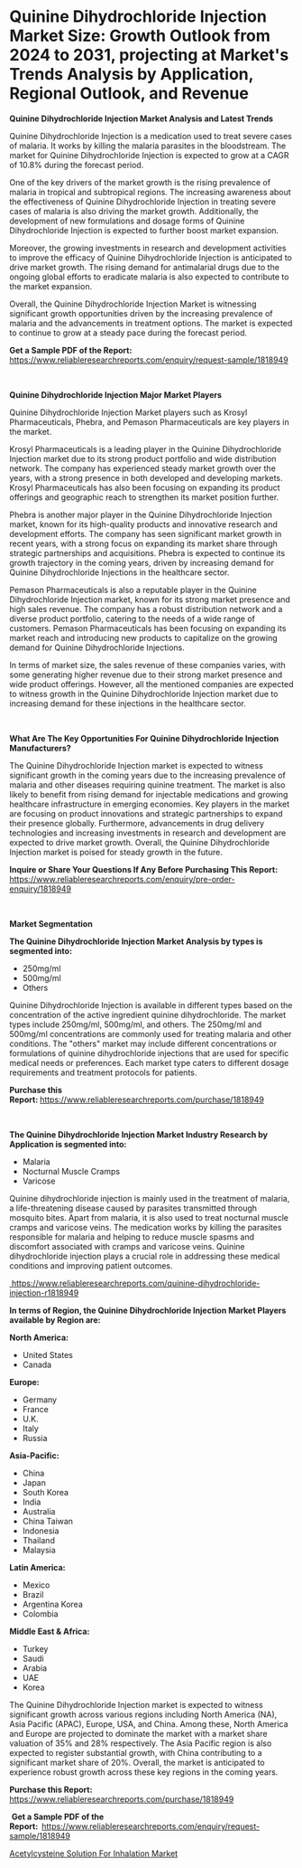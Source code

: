 <p><h1>Quinine Dihydrochloride Injection Market Size: Growth Outlook from 2024 to 2031, projecting at Market's Trends Analysis by Application, Regional Outlook, and Revenue</h1></p><p><strong>Quinine Dihydrochloride Injection Market Analysis and Latest Trends</strong></p>
<p><p>Quinine Dihydrochloride Injection is a medication used to treat severe cases of malaria. It works by killing the malaria parasites in the bloodstream. The market for Quinine Dihydrochloride Injection is expected to grow at a CAGR of 10.8% during the forecast period. </p><p>One of the key drivers of the market growth is the rising prevalence of malaria in tropical and subtropical regions. The increasing awareness about the effectiveness of Quinine Dihydrochloride Injection in treating severe cases of malaria is also driving the market growth. Additionally, the development of new formulations and dosage forms of Quinine Dihydrochloride Injection is expected to further boost market expansion.</p><p>Moreover, the growing investments in research and development activities to improve the efficacy of Quinine Dihydrochloride Injection is anticipated to drive market growth. The rising demand for antimalarial drugs due to the ongoing global efforts to eradicate malaria is also expected to contribute to the market expansion.</p><p>Overall, the Quinine Dihydrochloride Injection Market is witnessing significant growth opportunities driven by the increasing prevalence of malaria and the advancements in treatment options. The market is expected to continue to grow at a steady pace during the forecast period.</p></p>
<p><strong>Get a Sample PDF of the Report:&nbsp;</strong> <a href="https://www.reliableresearchreports.com/enquiry/request-sample/1818949">https://www.reliableresearchreports.com/enquiry/request-sample/1818949</a></p>
<p>&nbsp;</p>
<p><strong>Quinine Dihydrochloride Injection Major Market Players</strong></p>
<p><p>Quinine Dihydrochloride Injection Market players such as Krosyl Pharmaceuticals, Phebra, and Pemason Pharmaceuticals are key players in the market. </p><p>Krosyl Pharmaceuticals is a leading player in the Quinine Dihydrochloride Injection market due to its strong product portfolio and wide distribution network. The company has experienced steady market growth over the years, with a strong presence in both developed and developing markets. Krosyl Pharmaceuticals has also been focusing on expanding its product offerings and geographic reach to strengthen its market position further.</p><p>Phebra is another major player in the Quinine Dihydrochloride Injection market, known for its high-quality products and innovative research and development efforts. The company has seen significant market growth in recent years, with a strong focus on expanding its market share through strategic partnerships and acquisitions. Phebra is expected to continue its growth trajectory in the coming years, driven by increasing demand for Quinine Dihydrochloride Injections in the healthcare sector.</p><p>Pemason Pharmaceuticals is also a reputable player in the Quinine Dihydrochloride Injection market, known for its strong market presence and high sales revenue. The company has a robust distribution network and a diverse product portfolio, catering to the needs of a wide range of customers. Pemason Pharmaceuticals has been focusing on expanding its market reach and introducing new products to capitalize on the growing demand for Quinine Dihydrochloride Injections.</p><p>In terms of market size, the sales revenue of these companies varies, with some generating higher revenue due to their strong market presence and wide product offerings. However, all the mentioned companies are expected to witness growth in the Quinine Dihydrochloride Injection market due to increasing demand for these injections in the healthcare sector.</p></p>
<p>&nbsp;</p>
<p><strong>What Are The Key Opportunities For Quinine Dihydrochloride Injection Manufacturers?</strong></p>
<p><p>The Quinine Dihydrochloride Injection market is expected to witness significant growth in the coming years due to the increasing prevalence of malaria and other diseases requiring quinine treatment. The market is also likely to benefit from rising demand for injectable medications and growing healthcare infrastructure in emerging economies. Key players in the market are focusing on product innovations and strategic partnerships to expand their presence globally. Furthermore, advancements in drug delivery technologies and increasing investments in research and development are expected to drive market growth. Overall, the Quinine Dihydrochloride Injection market is poised for steady growth in the future.</p></p>
<p><strong>Inquire or Share Your Questions If Any Before Purchasing This Report:</strong> <a href="https://www.reliableresearchreports.com/enquiry/pre-order-enquiry/1818949">https://www.reliableresearchreports.com/enquiry/pre-order-enquiry/1818949</a></p>
<p>&nbsp;</p>
<p><strong>Market Segmentation</strong></p>
<p><strong>The Quinine Dihydrochloride Injection Market Analysis by types is segmented into:</strong></p>
<p><ul><li>250mg/ml</li><li>500mg/ml</li><li>Others</li></ul></p>
<p><p>Quinine Dihydrochloride Injection is available in different types based on the concentration of the active ingredient quinine dihydrochloride. The market types include 250mg/ml, 500mg/ml, and others. The 250mg/ml and 500mg/ml concentrations are commonly used for treating malaria and other conditions. The "others" market may include different concentrations or formulations of quinine dihydrochloride injections that are used for specific medical needs or preferences. Each market type caters to different dosage requirements and treatment protocols for patients.</p></p>
<p><strong>Purchase this Report:&nbsp;</strong><a href="https://www.reliableresearchreports.com/purchase/1818949">https://www.reliableresearchreports.com/purchase/1818949</a></p>
<p>&nbsp;</p>
<p><strong>The Quinine Dihydrochloride Injection Market Industry Research by Application is segmented into:</strong></p>
<p><ul><li>Malaria</li><li>Nocturnal Muscle Cramps</li><li>Varicose</li></ul></p>
<p><p>Quinine dihydrochloride injection is mainly used in the treatment of malaria, a life-threatening disease caused by parasites transmitted through mosquito bites. Apart from malaria, it is also used to treat nocturnal muscle cramps and varicose veins. The medication works by killing the parasites responsible for malaria and helping to reduce muscle spasms and discomfort associated with cramps and varicose veins. Quinine dihydrochloride injection plays a crucial role in addressing these medical conditions and improving patient outcomes.</p></p>
<p><a href="https://www.reliableresearchreports.com/quinine-dihydrochloride-injection-r1818949">&nbsp;https://www.reliableresearchreports.com/quinine-dihydrochloride-injection-r1818949</a></p>
<p><strong>In terms of Region, the Quinine Dihydrochloride Injection Market Players available by Region are:</strong></p>
<p>
    <p> <strong> North America: </strong>
        <ul>
            <li>United States</li>
            <li>Canada</li>
        </ul>
        </p> 
    <p> <strong> Europe: </strong>
        <ul>
            <li>Germany</li>
            <li>France</li>
            <li>U.K.</li>
            <li>Italy</li>
            <li>Russia</li>
        </ul>
        </p> 
    <p> <strong> Asia-Pacific: </strong>
        <ul>
            <li>China</li>
            <li>Japan</li>
            <li>South Korea</li>
            <li>India</li>
            <li>Australia</li>
            <li>China Taiwan</li>
            <li>Indonesia</li>
            <li>Thailand</li>
            <li>Malaysia</li>
        </ul>
        </p> 
    <p> <strong> Latin America: </strong>
        <ul>
            <li>Mexico</li>
            <li>Brazil</li>
            <li>Argentina Korea</li>
            <li>Colombia</li>
        </ul>
        </p> 
    <p> <strong> Middle East & Africa: </strong>
        <ul>
            <li>Turkey</li>
            <li>Saudi</li>
            <li>Arabia</li>
            <li>UAE</li>
            <li>Korea</li>
        </ul>
    </p>
    </p>
<p><p>The Quinine Dihydrochloride Injection market is expected to witness significant growth across various regions including North America (NA), Asia Pacific (APAC), Europe, USA, and China. Among these, North America and Europe are projected to dominate the market with a market share valuation of 35% and 28% respectively. The Asia Pacific region is also expected to register substantial growth, with China contributing to a significant market share of 20%. Overall, the market is anticipated to experience robust growth across these key regions in the coming years.</p></p>
<p><strong>Purchase this Report: </strong><a href="https://www.reliableresearchreports.com/purchase/1818949">https://www.reliableresearchreports.com/purchase/1818949</a></p>
<p>&nbsp;<strong>Get a Sample PDF of the Report:&nbsp;&nbsp;</strong><a href="https://www.reliableresearchreports.com/enquiry/request-sample/1818949">https://www.reliableresearchreports.com/enquiry/request-sample/1818949</a></p>
<p><strong></strong></p>
<p><p><a href="https://github.com/vimar16th/Market-Research-Report-List-4/blob/main/acetylcysteine-solution-for-inhalation-market.md">Acetylcysteine Solution For Inhalation Market</a></p></p>